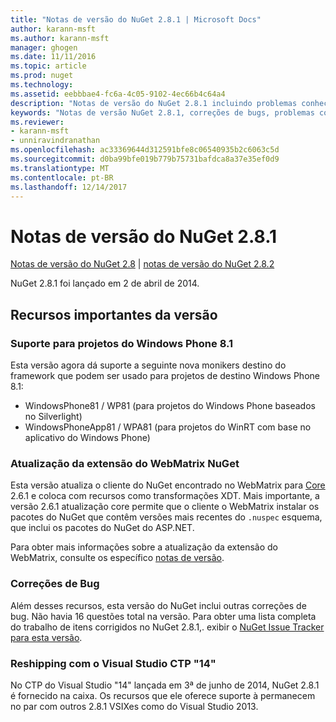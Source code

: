 ```yaml
---
title: "Notas de versão do NuGet 2.8.1 | Microsoft Docs"
author: karann-msft
ms.author: karann-msft
manager: ghogen
ms.date: 11/11/2016
ms.topic: article
ms.prod: nuget
ms.technology: 
ms.assetid: eebbbae4-fc6a-4c05-9102-4ec66b4c64a4
description: "Notas de versão do NuGet 2.8.1 incluindo problemas conhecidos, correções de bug, recursos adicionados e DCRs."
keywords: "Notas de versão NuGet 2.8.1, correções de bugs, problemas conhecidos, adicionaram recursos, DCRs"
ms.reviewer:
- karann-msft
- unniravindranathan
ms.openlocfilehash: ac33369644d312591bfe8c06540935b2c6063c5d
ms.sourcegitcommit: d0ba99bfe019b779b75731bafdca8a37e35ef0d9
ms.translationtype: MT
ms.contentlocale: pt-BR
ms.lasthandoff: 12/14/2017
---
```

# <a name="nuget-281-release-notes"></a>Notas de versão do NuGet 2.8.1

[Notas de versão do NuGet 2.8](../release-notes/nuget-2.8.md) | [notas de versão do NuGet 2.8.2](../release-notes/nuget-2.8.2.md)

NuGet 2.8.1 foi lançado em 2 de abril de 2014.

## <a name="notable-features-in-the-release"></a>Recursos importantes da versão

### <a name="support-for-windows-phone-81-projects"></a>Suporte para projetos do Windows Phone 8.1
Esta versão agora dá suporte a seguinte nova monikers destino do framework que podem ser usado para projetos de destino Windows Phone 8.1:

* WindowsPhone81 / WP81 (para projetos do Windows Phone baseados no Silverlight)
* WindowsPhoneApp81 / WPA81 (para projetos do WinRT com base no aplicativo do Windows Phone)

### <a name="update-of-the-nuget-webmatrix-extension"></a>Atualização da extensão do WebMatrix NuGet
Esta versão atualiza o cliente do NuGet encontrado no WebMatrix para [Core](https://www.nuget.org/packages/Nuget.Core/2.6.1) 2.6.1 e coloca com recursos como transformações XDT. Mais importante, a versão 2.6.1 atualização core permite que o cliente o WebMatrix instalar os pacotes do NuGet que contêm versões mais recentes do `.nuspec` esquema, que inclui os pacotes do NuGet do ASP.NET.

Para obter mais informações sobre a atualização da extensão do WebMatrix, consulte os específico [notas de versão](../release-notes/nuget-2.6.1-for-WebMatrix.md).

### <a name="bug-fixes"></a>Correções de Bug
Além desses recursos, esta versão do NuGet inclui outras correções de bug. Não havia 16 questões total na versão. Para obter uma lista completa do trabalho de itens corrigidos no NuGet 2.8.1,. exibir o [NuGet Issue Tracker para esta versão](https://nuget.codeplex.com/workitem/list/advanced?keyword=&status=All&type=All&priority=All&release=NuGet%202.8.1&assignedTo=All&component=All&sortField=LastUpdatedDate&sortDirection=Descending&page=0&reasonClosed=All).

### <a name="reshipping-with-visual-studio-14-ctp"></a>Reshipping com o Visual Studio CTP "14"
No CTP do Visual Studio "14" lançada em 3ª de junho de 2014, NuGet 2.8.1 é fornecido na caixa. Os recursos que ele oferece suporte à permanecem no par com outros 2.8.1 VSIXes como do Visual Studio 2013.
